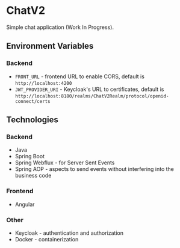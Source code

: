 # ChatV2

Simple chat application (Work In Progress).

## Environment Variables

### Backend

 - `FRONT_URL` - frontend URL to enable CORS, default is `http://localhost:4200`
 - `JWT_PROVIDER_URI` - Keycloak's URL to certificates, default is `http://localhost:8180/realms/ChatV2Realm/protocol/openid-connect/certs`

## Technologies

### Backend
 - Java
 - Spring Boot
 - Spring Webflux - for Server Sent Events
 - Spring AOP - aspects to send events without interfering into the business code

### Frontend
 - Angular

### Other
 - Keycloak - authentication and authorization
 - Docker - containerization
